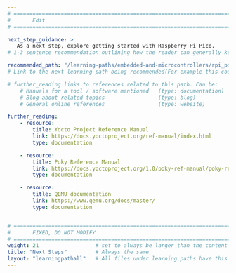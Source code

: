 ```yaml
---
# ================================================================================
#       Edit
# ================================================================================

next_step_guidance: >
   As a next step, explore getting started with Raspberry Pi Pico.
# 1-3 sentence recommendation outlining how the reader can generally keep learning about these topics, and a specific explanation of why the next step is being recommended.

recommended_path: "/learning-paths/embedded-and-microcontrollers/rpi_pico/"
# Link to the next learning path being recommended(For example this could be /learning-paths/servers-and-cloud-computing/mongodb).

# further_reading links to references related to this path. Can be:
    # Manuals for a tool / software mentioned   (type: documentation)
    # Blog about related topics                 (type: blog)
    # General online references                 (type: website) 

further_reading:
    - resource:
        title: Yocto Project Reference Manual
        link: https://docs.yoctoproject.org/ref-manual/index.html
        type: documentation

    - resource:
        title: Poky Reference Manual
        link: https://docs.yoctoproject.org/1.0/poky-ref-manual/poky-ref-manual.html
        type: documentation

    - resource:
        title: QEMU documentation
        link: https://www.qemu.org/docs/master/
        type: documentation


# ================================================================================
#       FIXED, DO NOT MODIFY
# ================================================================================
weight: 21                  # set to always be larger than the content in this path, and one more than 'review'
title: "Next Steps"         # Always the same
layout: "learningpathall"   # All files under learning paths have this same wrapper
---
```

